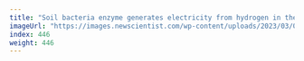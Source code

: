```yaml
---
title: "Soil bacteria enzyme generates electricity from hydrogen in the air"
imageUrl: "https://images.newscientist.com/wp-content/uploads/2023/03/08151953/SEI_147393522.jpg?width=600"
index: 446
weight: 446
---
```

